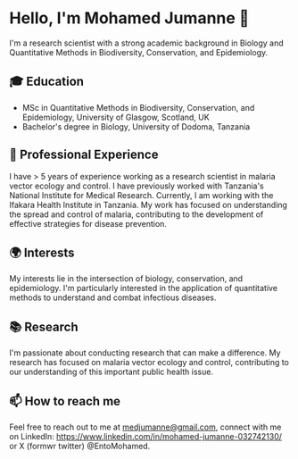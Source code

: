 # Hello, I'm Mohamed Jumanne 👋

I'm a research scientist with a strong academic background in Biology and Quantitative Methods in Biodiversity, Conservation, and Epidemiology.

## 🎓 Education
- MSc in Quantitative Methods in Biodiversity, Conservation, and Epidemiology, University of Glasgow, Scotland, UK
- Bachelor's degree in Biology, University of Dodoma, Tanzania

## 🔬 Professional Experience
I have > 5 years of experience working as a research scientist in malaria vector ecology and control. I have previously worked with Tanzania's National Institute for Medical Research. 
Currently, I am working with the Ifakara Health Institute in Tanzania. My work has focused on understanding the spread and control of malaria, contributing to the development of effective strategies for disease prevention.

## 🌍 Interests
My interests lie in the intersection of biology, conservation, and epidemiology. 
I'm particularly interested in the application of quantitative methods to understand and combat infectious diseases.

## 📚 Research
I'm passionate about conducting research that can make a difference. 
My research has focused on malaria vector ecology and control, contributing to our understanding of this important public health issue.

## 📫 How to reach me
Feel free to reach out to me at medjumanne@gmail.com, connect with me on LinkedIn: https://www.linkedin.com/in/mohamed-jumanne-032742130/ or X (formwr twitter) @EntoMohamed.
